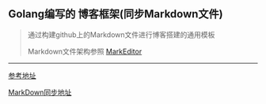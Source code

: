 ## Golang编写的 博客框架(同步Markdown文件)
> 通过构建github上的Markdown文件进行博客搭建的通用模板
>
> Markdown文件架构参照 [MarkEditor](https://www.markeditor.com/)

---------------------

[参考地址](https://www.tov2.com/blog/index)

[MarkDown同步地址](https://github.com/ltto/mblog)